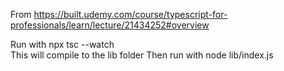 From https://built.udemy.com/course/typescript-for-professionals/learn/lecture/21434252#overview

Run with npx tsc --watch   
This will compile to the lib folder
Then run with node lib/index.js  